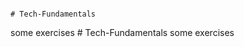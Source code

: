                                                                                                                        
                                                                          # Tech-Fundamentals
some exercises # Tech-Fundamentals
some exercises                                                                                                                       
